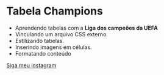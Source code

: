 # Tabela Champions

 * Aprendendo tabelas com a **Liga dos campeões da UEFA**
 * Vinculando um arquivo CSS externo.
 * Estilizando tabelas.
 * Inserindo imagens em células.
 * Formatando conteúdo
 
[Siga meu instagram](@julianoramosmatos)
 
